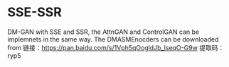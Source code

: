 # SSE-SSR
DM-GAN with SSE and SSR, the AttnGAN and ControlGAN can be implemnets in the same way.
The DMASMEnocders can be downloaded from 链接：https://pan.baidu.com/s/1Vph5qOogldJb_lseqO-G9w 
提取码：ryp5
